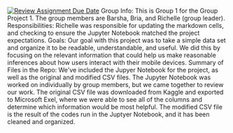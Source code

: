 [![Review Assignment Due Date](https://classroom.github.com/assets/deadline-readme-button-22041afd0340ce965d47ae6ef1cefeee28c7c493a6346c4f15d667ab976d596c.svg)](https://classroom.github.com/a/rGYtBYfw)
Group Info: This is Group 1 for the Group Project 1. The group members are Barsha, Bria, and Richelle (group leader). 
Responsibilities: Richelle was responsible for updating the markdown cells, and checking to ensure the Jupyter Notebook matched the project expectations. 
Goals: Our goal with this project was to take a simple data set and organize it to be readable, understandable, and useful. We did this by focusing on the relevant information that could help us make reasonable inferences about how users interact with their mobile devices. 
Summary of Files in the Repo: We've included the Jupyer Notebook for the project, as well as the original and modified CSV files. The Jupyter Notebook was worked on individually by group members, but we came together to review our work. The original CSV file was downloaded from Kaggle and exported to Microsoft Exel, where we were able to see all of the columns and determine which information would be most helpful. The modified CSV file is the result of the codes run in the Juptyer Notebook, and it has been cleaned and organized.
